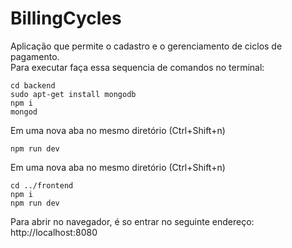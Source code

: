 # BillingCycles
Aplicação que permite o cadastro e o gerenciamento de ciclos de pagamento.<br>
Para executar faça essa sequencia de comandos no terminal:

```console
cd backend
sudo apt-get install mongodb
npm i
mongod
```
Em uma nova aba no mesmo diretório (Ctrl+Shift+n) 

```console
npm run dev
```
Em uma nova aba no mesmo diretório (Ctrl+Shift+n) 
```console
cd ../frontend
npm i
npm run dev
```
Para abrir no navegador, é so entrar no seguinte endereço: http://localhost:8080
